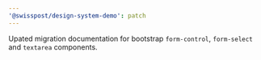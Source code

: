 ```yaml
---
'@swisspost/design-system-demo': patch
---
```


Upated migration documentation for bootstrap `form-control`, `form-select` and `textarea` components.
